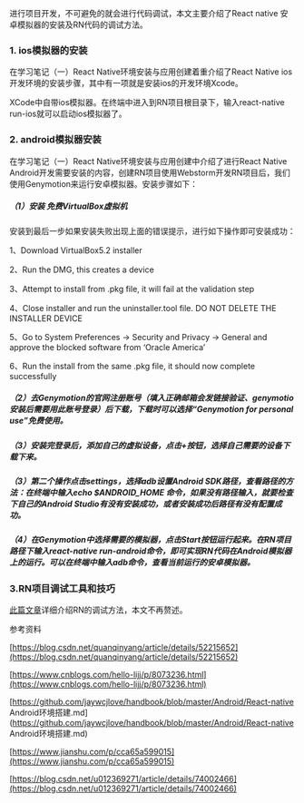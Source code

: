 进行项目开发，不可避免的就会进行代码调试，本文主要介绍了React native 安卓模拟器的安装及RN代码的调试方法。

### 1. ios模拟器的安装 

在学习笔记（一）React Native环境安装与应用创建着重介绍了React Native ios开发环境的安装步骤，其中有一项就是安装ios的开发环境Xcode。

XCode中自带ios模拟器。在终端中进入到RN项目根目录下，输入react-native run-ios就可以启动ios模拟器了。

### 2. android模拟器安装

在学习笔记（一）React Native环境安装与应用创建中介绍了进行React Native Android开发需要安装的内容，创建RN项目使用Webstorm开发RN项目后，我们使用Genymotion来运行安卓模拟器。安装步骤如下：

##### （1）安装 免费VirtualBox虚拟机

安装到最后一步如果安装失败出现上面的错误提示，进行如下操作即可安装成功：

1、Download VirtualBox5.2 installer

2、Run the DMG, this creates a device

3、Attempt to install from .pkg file, it will fail at the validation step

4、Close installer and run the uninstaller.tool file. DO NOT DELETE THE INSTALLER DEVICE

5、Go to System Preferences -&gt; Security and Privacy -&gt; General and approve the blocked software from ‘Oracle America’

6、Run the install from the same .pkg file, it should now complete successfully

##### （2）去Genymotion的官网注册账号（填入正确邮箱会发链接验证、genymotio安装后需要用此账号登录）后下载，下载时可以选择“Genymotion for personal use”免费使用。

##### （3）安装完登录后，添加自己的虚拟设备，点击+按钮，选择自己需要的设备下载下来。

##### （3）第二个操作点击settings，选择adb设置Android SDK路径，查看路径的方法：在终端中输入echo $ANDROID\_HOME 命令，如果没有路径输入，就要检查下自己的Android Studio有没有安装成功，或者安装成功后路径有没有配置成功。

##### （4）在Genymotion中选择需要的模拟器，点击Start按钮运行起来。在RN项目路径下输入react-native run-android命令，即可实现RN代码在Android模拟器上的运行。可以在终端中输入adb命令，查看当前运行的安卓模拟器。

### 3.RN项目调试工具和技巧

[此篇文章](https://blog.csdn.net/quanqinyang/article/details/52215652)详细介绍RN的调试方法，本文不再赘述。

参考资料

[https://blog.csdn.net/quanqinyang/article/details/52215652](https://blog.csdn.net/quanqinyang/article/details/52215652)

[https://www.cnblogs.com/hello-lijj/p/8073236.html](https://www.cnblogs.com/hello-lijj/p/8073236.html)

[https://github.com/jaywcjlove/handbook/blob/master/Android/React-native Android环境搭建.md](https://github.com/jaywcjlove/handbook/blob/master/Android/React-native Android环境搭建.md)

[https://www.jianshu.com/p/cca65a599015](https://www.jianshu.com/p/cca65a599015)

[https://blog.csdn.net/u012369271/article/details/74002466](https://blog.csdn.net/u012369271/article/details/74002466)

